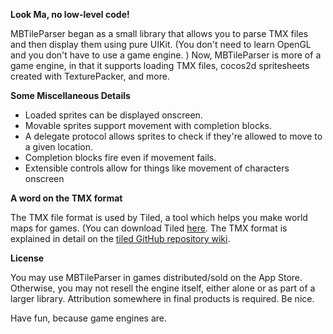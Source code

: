 **Look Ma, no low-level code!**

MBTileParser began as a small library that allows you to parse TMX files and then display them  using pure UIKit. (You don't need to learn OpenGL and you don't have to use a game engine. ) Now, MBTileParser is more of a game engine, in that it supports loading TMX files, cocos2d spritesheets created with TexturePacker, and more. 

**Some Miscellaneous Details**

 - Loaded sprites can be displayed onscreen.
 - Movable sprites support movement with completion blocks.  
 - A delegate protocol allows sprites to check if they're allowed to move to a given location.
 - Completion blocks fire even if movement fails. 
 - Extensible controls allow for things like movement of characters onscreen
 
**A word on the TMX format**

The TMX file format is used by Tiled, a tool which helps you make world maps for games. (You can download Tiled [here](http://mapeditor.org). The TMX format is explained in detail on the [tiled GitHub repository wiki](https://github.com/bjorn/tiled/wiki/TMX-Map-Format).

**License**

You may use MBTileParser in games distributed/sold on the App Store. Otherwise, you may not resell the engine itself, either alone or as part of a larger library. Attribution somewhere in final products is required. Be nice.

Have fun, because game engines are.

